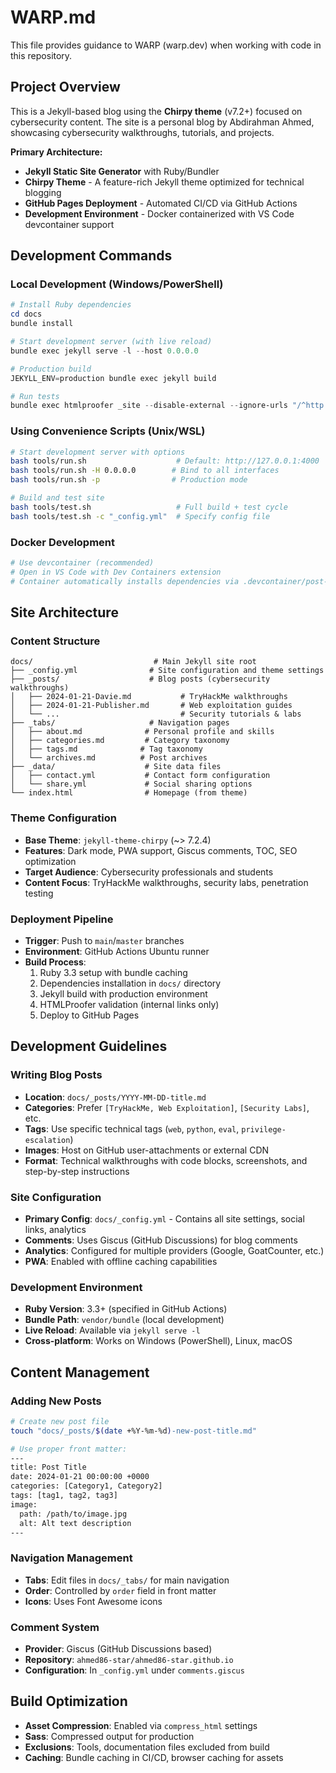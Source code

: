 # WARP.md

This file provides guidance to WARP (warp.dev) when working with code in this repository.

## Project Overview

This is a Jekyll-based blog using the **Chirpy theme** (v7.2+) focused on cybersecurity content. The site is a personal blog by Abdirahman Ahmed, showcasing cybersecurity walkthroughs, tutorials, and projects.

**Primary Architecture:**
- **Jekyll Static Site Generator** with Ruby/Bundler
- **Chirpy Theme** - A feature-rich Jekyll theme optimized for technical blogging
- **GitHub Pages Deployment** - Automated CI/CD via GitHub Actions
- **Development Environment** - Docker containerized with VS Code devcontainer support

## Development Commands

### Local Development (Windows/PowerShell)
```powershell
# Install Ruby dependencies
cd docs
bundle install

# Start development server (with live reload)
bundle exec jekyll serve -l --host 0.0.0.0

# Production build
JEKYLL_ENV=production bundle exec jekyll build

# Run tests
bundle exec htmlproofer _site --disable-external --ignore-urls "/^http:\/\/127.0.0.1/,/^http:\/\/0.0.0.0/,/^http:\/\/localhost/"
```

### Using Convenience Scripts (Unix/WSL)
```bash
# Start development server with options
bash tools/run.sh                    # Default: http://127.0.0.1:4000
bash tools/run.sh -H 0.0.0.0        # Bind to all interfaces
bash tools/run.sh -p                # Production mode

# Build and test site
bash tools/test.sh                   # Full build + test cycle
bash tools/test.sh -c "_config.yml"  # Specify config file
```

### Docker Development
```bash
# Use devcontainer (recommended)
# Open in VS Code with Dev Containers extension
# Container automatically installs dependencies via .devcontainer/post-create.sh
```

## Site Architecture

### Content Structure
```
docs/                           # Main Jekyll site root
├── _config.yml                # Site configuration and theme settings
├── _posts/                    # Blog posts (cybersecurity walkthroughs)
│   ├── 2024-01-21-Davie.md           # TryHackMe walkthroughs
│   ├── 2024-01-21-Publisher.md       # Web exploitation guides
│   └── ...                           # Security tutorials & labs
├── _tabs/                     # Navigation pages
│   ├── about.md              # Personal profile and skills
│   ├── categories.md         # Category taxonomy
│   ├── tags.md              # Tag taxonomy
│   └── archives.md          # Post archives
├── _data/                    # Site data files
│   ├── contact.yml           # Contact form configuration
│   └── share.yml             # Social sharing options
└── index.html                # Homepage (from theme)
```

### Theme Configuration
- **Base Theme**: `jekyll-theme-chirpy` (~> 7.2.4)
- **Features**: Dark mode, PWA support, Giscus comments, TOC, SEO optimization
- **Target Audience**: Cybersecurity professionals and students
- **Content Focus**: TryHackMe walkthroughs, security labs, penetration testing

### Deployment Pipeline
- **Trigger**: Push to `main`/`master` branches
- **Environment**: GitHub Actions Ubuntu runner
- **Build Process**: 
  1. Ruby 3.3 setup with bundle caching
  2. Dependencies installation in `docs/` directory
  3. Jekyll build with production environment
  4. HTMLProofer validation (internal links only)
  5. Deploy to GitHub Pages

## Development Guidelines

### Writing Blog Posts
- **Location**: `docs/_posts/YYYY-MM-DD-title.md`
- **Categories**: Prefer `[TryHackMe, Web Exploitation]`, `[Security Labs]`, etc.
- **Tags**: Use specific technical tags (`web`, `python`, `eval`, `privilege-escalation`)
- **Images**: Host on GitHub user-attachments or external CDN
- **Format**: Technical walkthroughs with code blocks, screenshots, and step-by-step instructions

### Site Configuration
- **Primary Config**: `docs/_config.yml` - Contains all site settings, social links, analytics
- **Comments**: Uses Giscus (GitHub Discussions) for blog comments
- **Analytics**: Configured for multiple providers (Google, GoatCounter, etc.)
- **PWA**: Enabled with offline caching capabilities

### Development Environment
- **Ruby Version**: 3.3+ (specified in GitHub Actions)
- **Bundle Path**: `vendor/bundle` (local development)
- **Live Reload**: Available via `jekyll serve -l`
- **Cross-platform**: Works on Windows (PowerShell), Linux, macOS

## Content Management

### Adding New Posts
```bash
# Create new post file
touch "docs/_posts/$(date +%Y-%m-%d)-new-post-title.md"

# Use proper front matter:
---
title: Post Title
date: 2024-01-21 00:00:00 +0000
categories: [Category1, Category2]
tags: [tag1, tag2, tag3]
image:
  path: /path/to/image.jpg
  alt: Alt text description
---
```

### Navigation Management
- **Tabs**: Edit files in `docs/_tabs/` for main navigation
- **Order**: Controlled by `order` field in front matter
- **Icons**: Uses Font Awesome icons

### Comment System
- **Provider**: Giscus (GitHub Discussions based)
- **Repository**: `ahmed86-star/ahmed86-star.github.io`
- **Configuration**: In `_config.yml` under `comments.giscus`

## Build Optimization

- **Asset Compression**: Enabled via `compress_html` settings
- **Sass**: Compressed output for production
- **Exclusions**: Tools, documentation files excluded from build
- **Caching**: Bundle caching in CI/CD, browser caching for assets